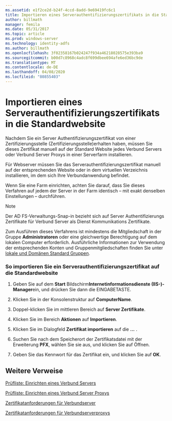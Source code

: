 ```yaml
---
ms.assetid: e1f2ce2d-b24f-4ccd-8add-9e69419fc6c1
title: Importieren eines Serverauthentifizierungszertifikats in die Standardwebsite
author: billmath
manager: femila
ms.date: 05/31/2017
ms.topic: article
ms.prod: windows-server
ms.technology: identity-adfs
ms.author: billmath
ms.openlocfilehash: 3f02358167b024247f934a46218028575e393ba9
ms.sourcegitcommit: b00d7c8968c4adc8f699dbee694afe6ed36bc9de
ms.translationtype: MT
ms.contentlocale: de-DE
ms.lasthandoff: 04/08/2020
ms.locfileid: "80855403"
---
```

# <a name="import-a-server-authentication-certificate-to-the-default-web-site"></a>Importieren eines Serverauthentifizierungszertifikats in die Standardwebsite

Nachdem Sie ein Server Authentifizierungszertifikat von einer Zertifizierungsstelle \(Zertifizierungsstelle\)erhalten haben, müssen Sie dieses Zertifikat manuell auf der Standard Website jedes Verbund Servers oder Verbund Server Proxys in einer Serverfarm installieren.  
  
Für Webserver müssen Sie das Serverauthentifizierungszertifikat manuell auf der entsprechenden Website oder in dem virtuellen Verzeichnis installieren, im dem sich Ihre Verbundanwendung befindet.  
  
Wenn Sie eine Farm einrichten, achten Sie darauf, dass Sie dieses Verfahren auf jedem der Server in der Farm identisch – mit exakt denselben Einstellungen – durchführen.  
  
> [!NOTE]  
> Der AD FS-Verwaltungs-Snap\-in bezieht sich auf Server Authentifizierungs Zertifikate für Verbund Server als Dienst Kommunikations Zertifikate.  
  
Zum Ausführen dieses Verfahrens ist mindestens die Mitgliedschaft in der Gruppe **Administratoren** oder eine gleichwertige Berechtigung auf dem lokalen Computer erforderlich.  Ausführliche Informationen zur Verwendung der entsprechenden Konten und Gruppenmitgliedschaften finden Sie unter [lokale und Domänen Standard Gruppen](https://go.microsoft.com/fwlink/?LinkId=83477).   
  
### <a name="to-import-a-server-authentication-certificate-to-the-default-web-site"></a>So importieren Sie ein Serverauthentifizierungszertifikat auf die Standardwebsite  
  
1.  Geben Sie auf dem **Start** Bildschirm**Internetinformationsdienste \(IIS-\)-Manager**ein, und drücken Sie dann die EINGABETASTE.  
  
2.  Klicken Sie in der Konsolenstruktur auf **ComputerName**.  
  
3.  Doppel\-klicken Sie im mittleren Bereich auf **Server Zertifikate**.  
  
4.  Klicken Sie im Bereich **Aktionen** auf **Importieren**.  
  
5.  Klicken Sie im Dialogfeld **Zertifikat importieren** auf die **...** .  
  
6.  Suchen Sie nach dem Speicherort der Zertifikatsdatei mit der Erweiterung **PFX**, wählen Sie sie aus, und klicken Sie auf Öffnen.  
  
7.  Geben Sie das Kennwort für das Zertifikat ein, und klicken Sie auf **OK**.  
  
## <a name="additional-references"></a>Weitere Verweise  
[Prüfliste: Einrichten eines Verbund Servers](Checklist--Setting-Up-a-Federation-Server.md)  
  
[Prüfliste: Einrichten eines Verbund Server Proxys](Checklist--Setting-Up-a-Federation-Server-Proxy.md)  
  
[Zertifikatanforderungen für Verbundserver](https://technet.microsoft.com/library/dd807040.aspx)  
  
[Zertifikatanforderungen für Verbundserverproxys](https://technet.microsoft.com/library/dd807054.aspx)  
   
  


